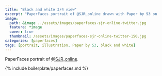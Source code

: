 ```yaml
---
title: "Black and white 3/4 view"
excerpt: "PaperFaces portrait of @SJR_online drawn with Paper by 53 on an iPad."
image: 
  path: &image ../assets/images/paperfaces-sjr-online-twitter.jpg 
  feature: *image
  cover: true
  thumbnail: /assets/images/paperfaces-sjr-online-twitter-150.jpg
categories: [paperfaces]
tags: [portrait, illustration, Paper by 53, black and white]
---
```


PaperFaces portrait of [@SJR_online](https://twitter.com/SJR_online).

{% include boilerplate/paperfaces.md %}
